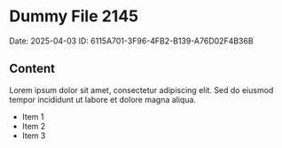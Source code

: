 # Dummy File 2145

Date: 2025-04-03
ID: 6115A701-3F96-4FB2-B139-A76D02F4B36B

## Content

Lorem ipsum dolor sit amet, consectetur adipiscing elit.
Sed do eiusmod tempor incididunt ut labore et dolore magna aliqua.

* Item 1
* Item 2
* Item 3
